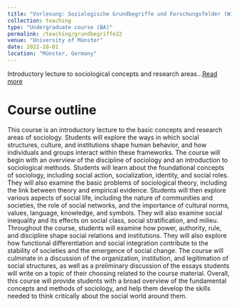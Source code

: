 ```yaml
---
title: "Vorlesung: Soziologische Grundbegriffe und Forschungsfelder (WiSe22/23)"
collection: teaching
type: "Undergraduate course (BA)"
permalink: /teaching/grundbegriffe22
venue: "University of Münster"
date: 2022-10-01
location: "Münster, Germany"
---
```


Introductory lecture to sociological concepts and research areas...[Read more](/teaching/grundbegriffe22)

# Course outline
This course is an introductory lecture to the basic concepts and research areas of sociology. Students will explore the ways in which social structures, culture, and institutions shape human behavior, and how individuals and groups interact within these frameworks. The course will begin with an overview of the discipline of sociology and an introduction to sociological methods. Students will learn about the foundational concepts of sociology, including social action, socialization, identity, and social roles. They will also examine the basic problems of sociological theory, including the link between theory and empirical evidence. Students will then explore various aspects of social life, including the nature of communities and societies, the role of social networks, and the importance of cultural norms, values, language, knowledge, and symbols. They will also examine social inequality and its effects on social class, social stratification, and milieu.
Throughout the course, students will examine how power, authority, rule, and discipline shape social relations and institutions. They will also explore how functional differentiation and social integration contribute to the stability of societies and the emergence of social change. The course will culminate in a discussion of the organization, institution, and legitimation of social structures, as well as a preliminary discussion of the essays students will write on a topic of their choosing related to the course material.
Overall, this course will provide students with a broad overview of the fundamental concepts and methods of sociology, and help them develop the skills needed to think critically about the social world around them.
